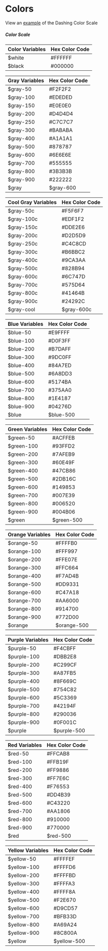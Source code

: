 # Colors
View an [example](http://dashframework.github.io/dashing/sass/base/colors/example/example.html) of the Dashing Color Scale

##### Color Scale
| Color Variables  | Hex Color Code  |
|------------------|-----------------|
| $white | #FFFFFF |
| $black | #000000 |

| Gray Variables  | Hex Color Code  |
|-----------------|-----------------|
| $gray-50 | #F2F2F2 |
| $gray-100 | #EDEDED |
| $gray-150 | #E0E0E0 |
| $gray-200 | #D4D4D4 |
| $gray-250 | #C7C7C7 |
| $gray-300 | #BABABA |
| $gray-400 | #A1A1A1 |
| $gray-500 | #878787 |
| $gray-600 | #6E6E6E |
| $gray-700 | #555555 |
| $gray-800 | #3B3B3B |
| $gray-900 | #222222 |
| $gray | $gray-600 |


| Cool Gray Variables  | Hex Color Code  |
|----------------------|-----------------|
| $gray-50c | #F5F6F7 |
| $gray-100c | #EDF1F2 |
| $gray-150c | #DDE2E6 |
| $gray-200c | #D2D5D9 |
| $gray-250c | #C4C8CD |
| $gray-300c | #B6BBC2 |
| $gray-400c | #9CA3AA |
| $gray-500c | #828B94 |
| $gray-600c | #6C747D |
| $gray-700c | #575D64 |
| $gray-800c | #41464B |
| $gray-900c | #24292C |
| $gray-cool | $gray-600c |

| Blue Variables  | Hex Color Code  |
|-----------------|-----------------|
| $blue-50 | #E9FFFF |
| $blue-100 | #D0F3FF |
| $blue-200 | #B7DAFF |
| $blue-300 | #9DC0FF |
| $blue-400 | #84A7ED |
| $blue-500 | #6A8DD3 |
| $blue-600 | #5174BA |
| $blue-700 | #375AA0 |
| $blue-800 | #1E4187 |
| $blue-900 | #04276D |
| $blue | $blue-500 |

| Green Variables  | Hex Color Code  |
|------------------|-----------------|
| $green-50 | #ACFFEB |
| $green-100 | #93FFD2 |
| $green-200 | #7AFEB9 |
| $green-300 | #60E49F |
| $green-400 | #47CB86 |
| $green-500 | #2DB16C |
| $green-600 | #149853 |
| $green-700 | #007E39 |
| $green-800 | #006520 |
| $green-900 | #004B06 |
| $green | $green-500 |

| Orange Variables  | Hex Color Code  |
|-------------------|-----------------|
| $orange-50 | #FFFFB0 |
| $orange-100 | #FFF997 |
| $orange-200 | #FFE07E |
| $orange-300 | #FFC664 |
| $orange-400 | #F7AD4B |
| $orange-500 | #DD9331 |
| $orange-600 | #C47A18 |
| $orange-700 | #AA6000 |
| $orange-800 | #914700 |
| $orange-900 | #772D00 |
| $orange | $orange-500 |

| Purple Variables  | Hex Color Code  |
|-------------------|-----------------|
| $purple-50 | #F4CBFF |
| $purple-100 | #DBB2E8 |
| $purple-200 | #C299CF |
| $purple-300 | #A87FB5 |
| $purple-400 | #8F669C |
| $purple-500 | #754C82 |
| $purple-600 | #5C3369 |
| $purple-700 | #42194F |
| $purple-800 | #290036 |
| $purple-900 | #0F001C |
| $purple | $purple-500 |

| Red Variables  | Hex Color Code  |
|----------------|-----------------|
| $red-50 | #FFCAB8 |
| $red-100 | #FFB19F |
| $red-200 | #FF9886 |
| $red-300 | #FF7E6C |
| $red-400 | #F76553 |
| $red-500 | #DD4B39 |
| $red-600 | #C43220 |
| $red-700 | #AA1806 |
| $red-800 | #910000 |
| $red-900 | #770000 |
| $red | $red-500 |

| Yellow Variables  | Hex Color Code  |
|-------------------|-----------------|
| $yellow-50 | #FFFFEF |
| $yellow-100 | #FFFFD6 |
| $yellow-200 | #FFFFBD |
| $yellow-300 | #FFFFA3 |
| $yellow-400 | #FFFF8A |
| $yellow-500 | #F2E670 |
| $yellow-600 | #D9CD57 |
| $yellow-700 | #BFB33D |
| $yellow-800 | #A69A24 |
| $yellow-900 | #8C800A |
| $yellow | $yellow-500 |

